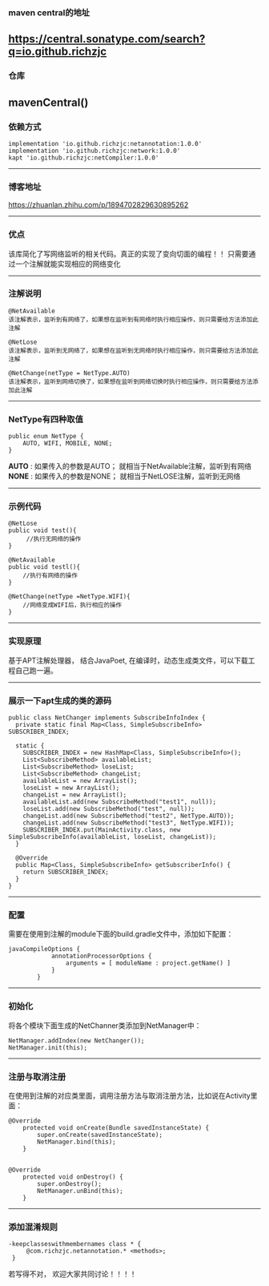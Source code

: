 ### maven central的地址
https://central.sonatype.com/search?q=io.github.richzjc
---
### 仓库
mavenCentral()
---
### 依赖方式 
```
implementation 'io.github.richzjc:netannotation:1.0.0'
implementation 'io.github.richzjc:network:1.0.0'
kapt 'io.github.richzjc:netCompiler:1.0.0'
```
---
### 博客地址
https://zhuanlan.zhihu.com/p/1894702829630895262

---
### 优点
该库简化了写网络监听的相关代码。真正的实现了变向切面的编程！！
只需要通过一个注解就能实现相应的网络变化

---
### 注解说明

```
@NetAvailable
该注解表示，监听到有网络了，如果想在监听到有网络时执行相应操作，则只需要给方法添加此注解

@NetLose
该注解表示，监听到无网络了，如果想在监听到无网络时执行相应操作，则只需要给方法添加此注解

@NetChange(netType = NetType.AUTO)
该注解表示，监听到网络切换了，如果想在监听到网络切换时执行相应操作，则只需要给方法添加此注解

```
---
### NetType有四种取值

```
public enum NetType {
    AUTO, WIFI, MOBILE, NONE;
}
```

**AUTO** : 如果传入的参数是AUTO； 就相当于NetAvailable注解，监听到有网络
**NONE** : 如果传入的参数是NONE； 就相当于NetLOSE注解，监听到无网络

---
### 示例代码
```
@NetLose
public void test(){
     //执行无网络的操作
}

@NetAvailable
public void testl(){
    //执行有网络的操作
}

@NetChange(netType =NetType.WIFI){
    //网络变成WIFI后，执行相应的操作
}
```

---
### 实现原理

基于APT注解处理器， 结合JavaPoet, 在编译时，动态生成类文件，可以下载工程自己跑一遍。

---
### 展示一下apt生成的类的源码
```
public class NetChanger implements SubscribeInfoIndex {
  private static final Map<Class, SimpleSubscribeInfo> SUBSCRIBER_INDEX;

  static {
    SUBSCRIBER_INDEX = new HashMap<Class, SimpleSubscribeInfo>();
    List<SubscribeMethod> availableList;
    List<SubscribeMethod> loseList;
    List<SubscribeMethod> changeList;
    availableList = new ArrayList();
    loseList = new ArrayList();
    changeList = new ArrayList();
    availableList.add(new SubscribeMethod("test1", null));
    loseList.add(new SubscribeMethod("test", null));
    changeList.add(new SubscribeMethod("test2", NetType.AUTO));
    changeList.add(new SubscribeMethod("test3", NetType.WIFI));
    SUBSCRIBER_INDEX.put(MainActivity.class, new SimpleSubscribeInfo(availableList, loseList, changeList));
  }

  @Override
  public Map<Class, SimpleSubscribeInfo> getSubscriberInfo() {
    return SUBSCRIBER_INDEX;
  }
}
```

---
### 配置

需要在使用到注解的module下面的build.gradle文件中，添加如下配置：
```
javaCompileOptions {
            annotationProcessorOptions {
                arguments = [ moduleName : project.getName() ]
            }
        }
```
---
### 初始化

将各个模块下面生成的NetChanner类添加到NetManager中：
```
NetManager.addIndex(new NetChanger());
NetManager.init(this);
```

---
### 注册与取消注册

在使用到注解的对应类里面，调用注册方法与取消注册方法，比如说在Activity里面：
```
@Override
    protected void onCreate(Bundle savedInstanceState) {
        super.onCreate(savedInstanceState);
        NetManager.bind(this);
    }


@Override
    protected void onDestroy() {
        super.onDestroy();
        NetManager.unBind(this);
    }
```

---
### 添加混淆规则

```
-keepclasseswithmembernames class * {
     @com.richzjc.netannotation.* <methods>;
 }
```

若写得不对， 欢迎大家共同讨论！！！！

